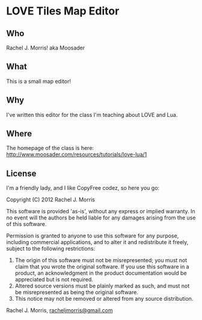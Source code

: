 # LOVE Tiles Map Editor

## Who
Rachel J. Morris! aka Moosader

## What
This is a small map editor!

## Why
I've written this editor for the class I'm teaching about LOVE and Lua.

## Where
The homepage of the class is here:
http://www.moosader.com/resources/tutorials/love-lua/1

## License
I'm a friendly lady, and I like CopyFree codez, so here you go:

Copyright (C) 2012 Rachel J. Morris

This software is provided 'as-is', without any express or implied
  warranty.  In no event will the authors be held liable for any damages
  arising from the use of this software.

Permission is granted to anyone to use this software for any purpose,
  including commercial applications, and to alter it and redistribute it
  freely, subject to the following restrictions:

1. The origin of this software must not be misrepresented; you must not
     claim that you wrote the original software. If you use this software
     in a product, an acknowledgment in the product documentation would be
     appreciated but is not required.
2. Altered source versions must be plainly marked as such, and must not be
     misrepresented as being the original software.
3. This notice may not be removed or altered from any source distribution.

  Rachel J. Morris, racheljmorris@gmail.com
